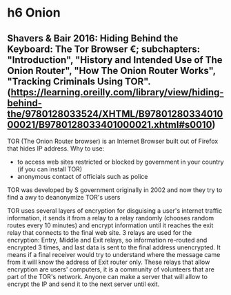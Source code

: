 # h6 Onion

## Shavers & Bair 2016: Hiding Behind the Keyboard: The Tor Browser €; subchapters: "Introduction", "History and Intended Use of The Onion Router", "How The Onion Router Works", "Tracking Criminals Using TOR". (https://learning.oreilly.com/library/view/hiding-behind-the/9780128033524/XHTML/B9780128033401000021/B9780128033401000021.xhtml#s0010)

TOR (The Onion Router browser) is an Internet Browser built out of Firefox that hides IP address.
Why to use:
- to access web sites restricted or blocked by government in your country (if you can install TOR)
- anonymous contact of officials such as police

TOR was developed by S government originally in 2002 and now they try to find a awy to deanonymize TOR's users

TOR uses several layers of encryption for disguising a user's internet traffic information, it sends it from a relay to a relay randomly (chooses random routes every 10 minutes) and encrypt information until it reaches the exit relay that connects to the final web site. 3 relays are used for the encryption: Entry, Middle and Exit relays, so information re-routed and encrypted 3 times, and last data is sent to the final address unencrypted. It means if a final receiver would try to understand where the message came from it will know the address of Exit router only.
These relays that allow encryption are users' computers, it is a community of volunteers that are part of the TOR's network. Anyone can make a server that will allow to encrypt the IP and send it to the next server until exit.